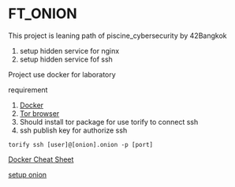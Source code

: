 # FT_ONION

This project is leaning path of piscine_cybersecurity by 42Bangkok

1. setup hidden service for nginx
2. setup hidden service fof ssh

Project use docker for laboratory

requirement
1. [Docker](https://www.docker.com/)
2. [Tor browser](https://www.torproject.org)
3. Should install tor package for use torify to connect ssh
4. ssh publish key for authorize ssh
```
torify ssh [user]@[onion].onion -p [port]
```

[Docker Cheat Sheet](https://docs.docker.com/get-started/docker_cheatsheet.pdf)

[setup onion](https://community.torproject.org/onion-services/setup/)